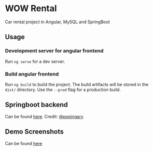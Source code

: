 # WOW Rental
Car rental project in Angular, MySQL and SpringBoot

## Usage
### Development server for angular frontend

Run `ng serve` for a dev server.
### Build angular frontend

Run `ng build` to build the project. The build artifacts will be stored in the `dist/` directory. Use the `--prod` flag for a production build.




## Springboot backend
Can be found [here](https://github.com/poppingary/car-rental-springboot-backend). Credit: [@popingary](https://github.com/poppingary)

## Demo Screenshots
Can be found [here](./../demo)
